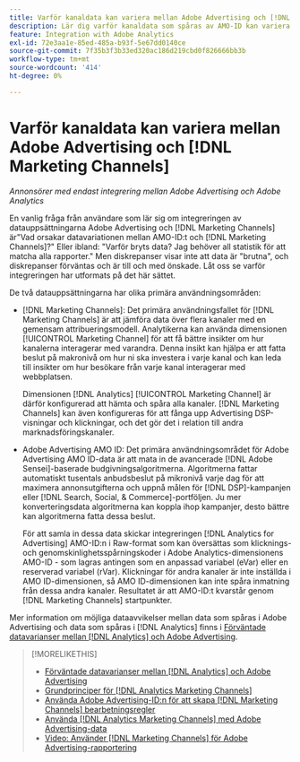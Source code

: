 ```yaml
---
title: Varför kanaldata kan variera mellan Adobe Advertising och [!DNL Marketing Channels]
description: Lär dig varför kanaldata som spåras av AMO-ID kan variera från kanaldata som spåras av  [!DNL Analytics Marketing Channels].
feature: Integration with Adobe Analytics
exl-id: 72e3aa1e-85ed-485a-b93f-5e67dd0140ce
source-git-commit: 7f35b3f3b33ed320ac186d219cbd0f826666bb3b
workflow-type: tm+mt
source-wordcount: '414'
ht-degree: 0%

---
```


# Varför kanaldata kan variera mellan Adobe Advertising och [!DNL Marketing Channels]

*Annonsörer med endast integrering mellan Adobe Advertising och Adobe Analytics*

En vanlig fråga från användare som lär sig om integreringen av datauppsättningarna Adobe Advertising och [!DNL Marketing Channels] är&quot;Vad orsakar datavariationen mellan AMO-ID:t och [!DNL Marketing Channels]?&quot; Eller ibland: &quot;Varför bryts data? Jag behöver all statistik för att matcha alla rapporter.&quot; Men diskrepanser visar inte att data är &quot;brutna&quot;, och diskrepanser förväntas och är till och med önskade. Låt oss se varför integreringen har utformats på det här sättet.

De två datauppsättningarna har olika primära användningsområden:

* [!DNL Marketing Channels]: Det primära användningsfallet för [!DNL Marketing Channels] är att jämföra data över flera kanaler med en gemensam attribueringsmodell. Analytikerna kan använda dimensionen [!UICONTROL Marketing Channel] för att få bättre insikter om hur kanalerna interagerar med varandra. Denna insikt kan hjälpa er att fatta beslut på makronivå om hur ni ska investera i varje kanal och kan leda till insikter om hur besökare från varje kanal interagerar med webbplatsen.

  Dimensionen [!DNL Analytics] [!UICONTROL Marketing Channel] är därför konfigurerad att hämta och spåra alla kanaler. [!DNL Marketing Channels] kan även konfigureras för att fånga upp Advertising DSP-visningar och klickningar, och det gör det i relation till andra marknadsföringskanaler.

* Adobe Advertising AMO ID: Det primära användningsområdet för Adobe Advertising AMO ID-data är att mata in de avancerade [!DNL Adobe Sensei]-baserade budgivningsalgoritmerna. Algoritmerna fattar automatiskt tusentals anbudsbeslut på mikronivå varje dag för att maximera annonsutgifterna och uppnå målen för [!DNL DSP]-kampanjen eller [!DNL Search, Social, & Commerce]-portföljen. Ju mer konverteringsdata algoritmerna kan koppla ihop kampanjer, desto bättre kan algoritmerna fatta dessa beslut.

  För att samla in dessa data skickar integreringen [!DNL Analytics for Advertising] AMO-ID:n i Raw-format som kan översättas som klicknings- och genomskinlighetsspårningskoder i Adobe Analytics-dimensionens AMO-ID - som lagras antingen som en anpassad variabel (eVar) eller en reserverad variabel (rVar). Klickningar för andra kanaler är inte inställda i AMO ID-dimensionen, så AMO ID-dimensionen kan inte spåra inmatning från dessa andra kanaler. Resultatet är att AMO-ID:t kvarstår genom [!DNL Marketing Channels] startpunkter.

Mer information om möjliga dataavvikelser mellan data som spåras i Adobe Advertising och data som spåras i [!DNL Analytics] finns i [Förväntade datavarianser mellan  [!DNL Analytics]  och Adobe Advertising](../data-variances.md).

>[!MORELIKETHIS]
>
>* [Förväntade datavarianser mellan [!DNL Analytics] och Adobe Advertising](/help/integrations/analytics/data-variances.md)
>* [Grundprinciper för [!DNL Analytics Marketing Channels]](mc-overview.md)
>* [Använda Adobe Advertising-ID:n för att skapa [!DNL Marketing Channels] bearbetningsregler](mc-ids.md)
>* [Använda [!DNL Analytics Marketing Channels] med Adobe Advertising-data](mc-ac-data.md)
>* [Video: Använder  [!DNL Marketing Channels] för Adobe Advertising-rapportering](https://experienceleague.adobe.com/docs/advertising-learn/tutorials/analytics/analytics-reporting-a4adc.html)
